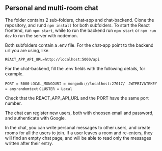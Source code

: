 ## Personal and multi-room chat

The folder contains 2 sub-folders, chat-app and chat-backend.
Clone the repository, and rund `npm install` for both subfolders.
To start the React frontend, run `npm start`, while to run the backend run `npm start` or `npm run dev` to run the server with nodemon.

Both subfolders contain a .env file. For the chat-app point to the backend url you are using, like:

`REACT_APP_API_URL=http://localhost:5000/api`

For the chat-backend, fill the .env fields with the following details, for example.

`PORT = 5000`
`LOCAL_MONGOURI = mongodb://localhost:27017/ `
`JWTPRIVATEKEY = anyrandomtext`
`CLUSTER = Local`

Check that the REACT_APP_API_URL and the PORT have the same port number.

The chat can register new users, both with choosen email and password, and authenticate with Google.

In the chat, you can write personal messages to other users, and create rooms for all the users to join. If a user leaves a room and re-enters, they will find an empty chat page, and will be able to read only the messages written after their entry.
